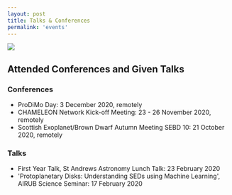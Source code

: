 ```yaml
---
layout: post
title: Talks & Conferences
permalink: 'events'
---
```


[<img src="/images/talk.gif" class="fit image">](/events)


## Attended Conferences and Given Talks  

### Conferences 
- ProDiMo Day: 3 December 2020, remotely
- CHAMELEON Network Kick-off Meeting: 23 - 26 November 2020, remotely
- Scottish Exoplanet/Brown Dwarf Autumn Meeting SEBD 10: 21 October 2020, remotely

### Talks
- First Year Talk, St Andrews Astronomy Lunch Talk: 23 February 2020
- 'Protoplanetary Disks: Understanding SEDs using Machine Learning', AIRUB Science Seminar: 17 February 2020

